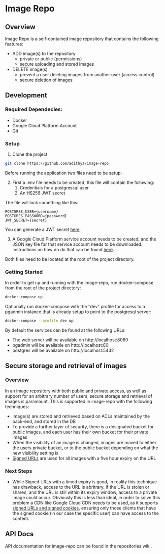 # Image Repo

## Overview

Image Repo is a self-contained image repository that contains the following features:

- ADD image(s) to the repository
    - private or public (permissions)
    - secure uploading and stored images
- DELETE image(s)
    - prevent a user deleting images from another user (access control)
    - secure deletion of images

## Development

### Required Dependecies:
- Docker
- Google Cloud Platform Account
- Git

### Setup

1. Clone the project

```bash
git clone https://github.com/adithya/image-repo
```

Before running the application two files need to be setup:

2. First a .env file needs to be created, this file will contain the following:
   1. Credentials for a postgressql user
   2. An HS256 JWT secret

The file will look something like this:
```
POSTGRES_USER={username}
POSTGRES_PASSWORD={password}
JWT_SECRET={secret}
```

You can generate a JWT secret [here](https://www.grc.com/passwords.htm).

3. A Google Cloud Platform service account needs to be created, and the JSON key file for that service account needs to be downloaded. Instructions on how do do that can be found [here](https://cloud.google.com/docs/authentication/production#create_service_account).

Both files need to be located at the root of the project directory.

### Getting Started

In order to get up and running with the image-repo, run docker-compose from the root of the project directory:

```bash
docker-compose up
```

Optionally run docker-compose with the "dev" profile for access to a pgadmin instance that is already setup to point to the postgresql server:

```bash
docker-compose --profile dev up
```

By default the services can be found at the following URLs:
- The web server will be available on http://localhost:8080
- pgadmin will be available on http://localhost:80
- postgres will be available on http://localhost:5432

## Secure storage and retrieval of images

### Overview

In an image repository with both public and private access, as well as support for an arbitrary number of users, secure storage and retrieval of images is paramount. This is supported in image-repo with the following techniques:

- Image(s) are stored and retrieved based on ACLs maintained by the back-end, and stored in the DB
- To provide a further layer of security, there is a designated bucket for public images, and each user has their own bucket for their private images
- When the visibility of an image is changed, images are moved to either the users private bucket, or to the public bucket depending on what the new visibility setting is
- [Signed URLs](https://cloud.google.com/storage/docs/access-control/signed-urls) are used for all images with a five hour expiry on the URL

### Next Steps

- While Signed URLs with a timed expiry is good, in reality this technique has drawback, access to the URL is abritrary. If the URL is stolen or shared, and the URL is still within its expiry window, access to a private image could occur. Obviously this is less than ideal, in order to solve this problem a CDN like Google Cloud CDN needs to be used, as it supports [signed URLs and signed cookies](https://cloud.google.com/cdn/docs/private-content), ensuring only those clients that have the signed cookie (in our case the specific user) can have access to the content.

## API Docs

API documentation for image-repo can be found in the repositories wiki.


